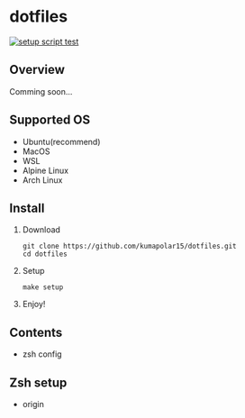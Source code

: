 # dotfiles

[![setup script test](https://github.com/kumapolar15/dotfiles/actions/workflows/setup-test.yml/badge.svg)](https://github.com/kumapolar15/dotfiles/actions/workflows/setup-test.yml)

## Overview

Comming soon...

## Supported OS

- Ubuntu(recommend)
- MacOS
- WSL
- Alpine Linux
- Arch Linux

## Install

1. Download

   ```shell
   git clone https://github.com/kumapolar15/dotfiles.git
   cd dotfiles
   ```

2. Setup

   ```shell
   make setup
   ```

3. Enjoy!

## Contents

- zsh config

## Zsh setup

- origin
